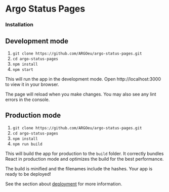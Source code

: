 # Argo Status Pages


### Installation

## Development mode

1. `git clone https://github.com/ARGOeu/argo-status-pages.git`
2. `cd argo-status-pages`
3. `npm install`
4. `npm start`

This will run the app in the development mode.
Open http://localhost:3000 to view it in your browser.

The page will reload when you make changes.
You may also see any lint errors in the console.

## Production mode

1. `git clone https://github.com/ARGOeu/argo-status-pages.git`
2. `cd argo-status-pages`
3. `npm install`
4. `npm run build`

This will build the app for production to the `build` folder.
It correctly bundles React in production mode and optimizes the build for the best performance.

The build is minified and the filenames include the hashes.
Your app is ready to be deployed!

See the section about [deployment](https://facebook.github.io/create-react-app/docs/deployment) for more information.
